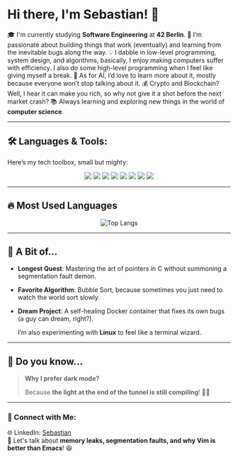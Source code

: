 # Hi there, I'm Sebastian! 👋

🎓 I'm currently studying **Software Engineering** at **42 Berlin**.
🚀 I’m passionate about building things that work (eventually) and learning from the inevitable bugs along the way.
💡 I dabble in low-level programming, system design, and algorithms, basically, I enjoy making computers suffer with efficiency. I also do some high-level programming when I feel like giving myself a break.
🤖 As for AI, I’d love to learn more about it, mostly because everyone won’t stop talking about it.
💰 Crypto and Blockchain? Well, I hear it can make you rich, so why not give it a shot before the next market crash?
📚 Always learning and exploring new things in the world of **computer science**.

---

## 🛠️ Languages & Tools:
Here’s my tech toolbox, small but mighty:

<p align="center">
  <img src="https://img.shields.io/badge/C-00599C?style=for-the-badge&logo=c&logoColor=white" />
  <img src="https://img.shields.io/badge/C++-00599C?style=for-the-badge&logo=c%2B%2B&logoColor=white" />
  <img src="https://img.shields.io/badge/Python-3776AB?style=for-the-badge&logo=python&logoColor=white" />
  <img src="https://img.shields.io/badge/HTML5-E34F26?style=for-the-badge&logo=html5&logoColor=white" />
  <img src="https://img.shields.io/badge/CSS3-1572B6?style=for-the-badge&logo=css3&logoColor=white" />
  <img src="https://img.shields.io/badge/Docker-2496ED?style=for-the-badge&logo=docker&logoColor=white" />
  <img src="https://img.shields.io/badge/Linux-FCC624?style=for-the-badge&logo=linux&logoColor=black" />
  <img src="https://img.shields.io/badge/NGINX-009639?style=for-the-badge&logo=nginx&logoColor=white" />
</p>

---

## 🔥 Most Used Languages
<p align="center">
  <img src="https://github-readme-stats.vercel.app/api/top-langs/?username=42-student&layout=compact&theme=dark&hide=Jupyter%20Notebook&langs_count=8&count_private=true" alt="Top Langs" />
</p>

---

## 🌌 A Bit of...
- **Longest Quest**: Mastering the art of pointers in C without summoning a segmentation fault demon.
- **Favorite Algorithm**: Bubble Sort, because sometimes you just need to watch the world sort slowly.
- **Dream Project**: A self-healing Docker container that fixes its own bugs (a guy can dream, right?).

  I’m also experimenting with **Linux** to feel like a terminal wizard.

---

## 🤣 Do you know...

> **Why I prefer dark mode?**
>
> Because **the light at the end of the tunnel is still compiling**! 🐛😂

---

### 🔗 Connect with Me:
🌐 LinkedIn: [Sebastian](https://linkedin.com/in/sebastian-marginean/)  
💬 Let's talk about **memory leaks, segmentation faults, and why Vim is better than Emacs**! 😆
